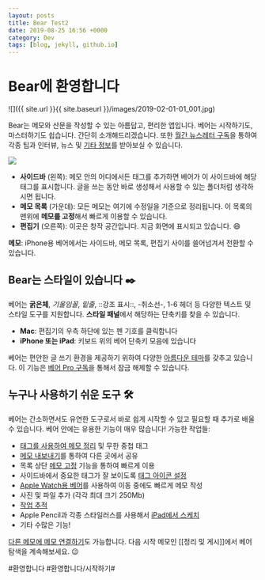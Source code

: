 ```yaml
---
layout: posts
title: Bear Test2
date: 2019-08-25 16:56 +0000
category: Dev
tags: [blog, jekyll, github.io]
---
```


# Bear에 환영합니다
![]({{ site.url }}{{ site.baseurl }}/images/2019-02-01-01_001.jpg)

Bear는 메모와 산문을 작성할 수 있는 아름답고, 편리한 앱입니다. 베어는 시작하기도, 마스터하기도 쉽습니다. 간단히 소개해드리겠습니다. 또한 [월간 뉴스레터 구독](http://eepurl.com/dvs38P)을 통하여 각종 팁과 인터뷰, 뉴스 및 [기타 정보](https://bear.app/faq/)를 받아보실 수 있습니다.

![](https://wlsrn0609.github.io/images/2019-02-01-01_002.png)


* **사이드바** (왼쪽): 메모 안의 어디에서든 태그를 추가하면 베어가 이 사이드바에 해당 태그를 표시합니다. 글을 쓰는 동안 바로 생성해서 사용할 수 있는 폴더처럼 생각하시면 됩니다.
* **메모 목록** (가운데): 모든 메모는 여기에 수정일을 기준으로 정리됩니다. 이 목록의 맨위에 **메모를 고정**해서 빠르게 이용할 수 있습니다.
* **편집기** (오른쪽): 이곳은 창작 공간입니다. 지금 화면에 표시되고 있습니다. 😄

**메모**: iPhone용 베어에서는 사이드바, 메모 목록, 편집기 사이를 쓸어넘겨서 전환할 수 있습니다.

## Bear는 스타일이 있습니다 ✒️
베어는 **굵은체**, _기울임꼴_, _밑줄_, ::강조 표시::, -취소선-, 1-6 헤더 등 다양한 텍스트 및 스타일 도구를 지원합니다. **스타일 패널**에서 해당하는 단축키를 찾을 수 있습니다.

* **Mac**: 편집기의 우측 하단에 있는 펜 기호를 클릭합니다
* **iPhone 또는 iPad**: 키보드 위의 베어 단축키 모음에 있습니다

베어는 편안한 글 쓰기 환경을 제공하기 위하여 다양한 [아름다운 테마](bear://x-callback-url/open-themes)를 갖추고 있습니다. 이 기능은 [베어 Pro 구독](bear://x-callback-url/open-bear-pro)을 통해서 잠금 해제할 수
있습니다.

## 누구나 사용하기 쉬운 도구 🛠
베어는 간소하면서도 유연한 도구로서 바로 쉽게 시작할 수 있고 필요할 때 추가로 배울 수 있습니다. 베어 안에는 유용한 기능이 매우 많습니다! 가능한 작업들:

* [태그를 사용하여 메모 정리](https://blog.bear-writer.com/organize-notes-with-tags-and-infinite-nested-tags-c42b02b2c0d7) 및 무한 중첩 태그
* [메모 내보내기](https://blog.bear-writer.com/bear-tips-turn-your-notes-into-pdf-jpg-and-more-cb9d3c04a11f)를 통하여 다른 곳에서 공유
* 목록 상단 [메모 고정](https://blog.bear-writer.com/bear-tips-pin-notes-to-the-top-to-stay-on-task-730d5d8a6dce) 기능을 통하여 빠르게 이용
* 사이드바에서 중요한 태그가 잘 보이도록 [태그 아이콘 설정](https://blog.bear-writer.com/bear-tips-make-your-important-tags-stand-out-with-tagcons-92dd8945e64c?source=collection_category---2------0----------------)
* [Apple Watch용 베어](https://blog.bear-writer.com/bear-for-ios-gets-drag-and-drop-ier-arrives-on-apple-watch-aa9cf2ec43a3)를 사용하여 이동 중에도 빠르게 메모 작성
* 사진 및 파일 추가 (각각 최대 크기 250Mb)
* [작업 추적](https://blog.bear-writer.com/bear-tips-check-your-task-progress-7d7df182e2d3)
* Apple Pencil과 각종 스타일러스를 사용해서 [iPad에서 스케치](https://bear.app/faq/Attachments/Add%20Sketches%20to%20your%20notes/)
* 기타 수많은 기능!

[다른 메모에 메모 연결하기](https://blog.bear-writer.com/bear-tips-link-notes-for-fun-and-profit-adb8ba2107bd)도 가능합니다. 다음 시작 메모인 [[정리 및 게시]]에서 베어 탐색을 계속해보세요. 😉

#환영합니다  #환영합니다/시작하기#

